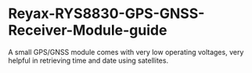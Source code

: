 # Reyax-RYS8830-GPS-GNSS-Receiver-Module-guide
A small GPS/GNSS module comes with very low operating voltages, very helpful in retrieving time and date using satellites.
